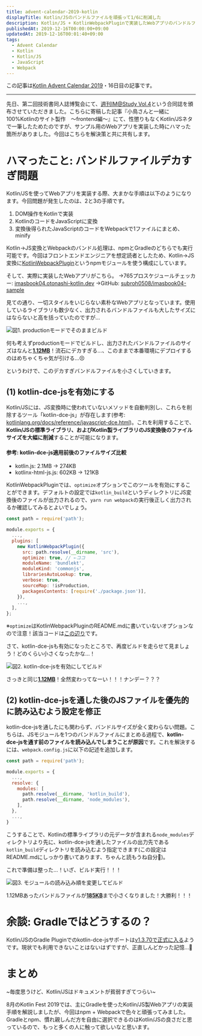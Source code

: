 ```yaml
---
title: advent-calendar-2019-kotlin
displayTitle: Kotlin/JSのバンドルファイルを頑張って1/6に削減した
description: Kotlin/JS + KotlinWebpackPluginで実装したWebアプリのバンドルファイルがやたら大きくて発狂したので頑張りました
publishedAt: 2019-12-16T00:00:00+09:00
updatedAt: 2019-12-16T00:01:40+09:00
tags:
  - Advent Calendar
  - Kotlin
  - Kotlin/JS
  - JavaScript
  - Webpack
---
```


この記事は[Kotlin Advent Calendar 2019](https://qiita.com/advent-calendar/2019/kotlin)・16日目の記事です。

---

 先日、第二回技術書同人誌博覧会にて、[週刊IM@Study Vol.4](https://gishohaku.dev/gishohaku2/circles/ROahj1IRHTW9S96D8aCg)という合同誌を頒布させていただきました。こちらに寄稿した記事『小鳥さんと一緒に100%Kotlinのサイト製作　〜frontend編〜』にて、性懲りもなくKotlin/JSネタで一筆したためたのですが、サンプル用のWebアプリを実装した時にハマった箇所がありました。今回はこちらを解決策と共に共有します。

# ハマったこと: バンドルファイルデカすぎ問題

 Kotlin/JSを使ってWebアプリを実装する際、大まかな手順は以下のようになります。今回問題が発生したのは、2と3の手順です。

1. DOM操作をKotlinで実装
1. KotlinのコードをJavaScriptに変換
1. 変換後得られたJavaScriptのコードをWebpackで1ファイルにまとめ、minify


 Kotlin->JS変換とWebpackのバンドル処理は、npmとGradleのどちらでも実行可能です。今回はフロントエンドエンジニアを想定読者としたため、Kotlin->JS変換に[KotlinWebpackPlugin](https://github.com/JetBrains/create-react-kotlin-app/tree/master/packages/kotlin-webpack-plugin)というnpmモジュールを使う構成にしています。

 そして、実際に実装したWebアプリがこちら。
→765プロスケジュールチェッカー: [imasbook04.otonashi-kotlin.dev](https://imasbook04.otonashi-kotlin.dev)
→GitHub: [subroh0508/imasbook04-sample](https://github.com/subroh0508/imasbook04-sample)

 見ての通り、一切スタイルをいじらない素朴なWebアプリとなっています。使用しているライブラリも数少なく、出力されるバンドルファイルも大したサイズにはならないと高を括っていたのですが…

![図1. productionモードでそのままビルド](https://storage.googleapis.com/thumbs.subroh0508.net/advent-calendar-2019-kotlin-1.webp)

 何も考えずproductionモードでビルドし、出力されたバンドルファイルのサイズはなんと<u>**1.12MB**</u>！流石にデカすぎる…、このままで本番環境にデプロイするのはめちゃくちゃ気が引ける…😣

 というわけで、このデカすぎバンドルファイルを小さくしていきます。

## (1) kotlin-dce-jsを有効にする

 Kotlin/JSには、JS変換時に使われていないメソッドを自動判別し、これらを削除するツール「kotlin-dce-js」が存在します(参考: [kotlinlang.org/docs/reference/javascript-dce.html](https://kotlinlang.org/docs/reference/javascript-dce.html))。これを利用することで、**Kotlin/JSの標準ライブラリ、およびKotlin製ライブラリのJS変換後のファイルサイズを大幅に削減**することが可能になります。

#### 参考: kotlin-dce-js適用前後のファイルサイズ比較

- kotlin.js: 2.1MB -> 274KB
- kotlinx-html-js.js: 602KB -> 121KB


 KotlinWebpackPluginでは、`optimize`オプションでこのツールを有効にすることができます。デフォルトの設定では`kotlin_build`というディレクトリにJS変換後のファイルが出力されるので、`yarn run webpack`の実行後正しく出力されるか確認してみるとよいでしょう。

```js:webpack.config.js
const path = require('path');

module.exports = {
  ...,
  plugins: [
    new KotlinWebpackPlugin({
      src: path.resolve(__dirname, 'src'),
      optimize: true, // ←ココ
      moduleName: 'bundlekt',
      moduleKind: 'commonjs',
      librariesAutoLookup: true,
      verbose: true,
      sourceMap: !isProduction,
      packagesContents: [require('./package.json')],
    }),
    ...,
  ],
};    
```

※`optimize`はKotlinWebpackPluginのREADME.mdに書いていないオプションなので注意！該当コードは[この辺り](https://github.com/JetBrains/create-react-kotlin-app/blob/3220e851978770ce39d743054397ff1fe9952f64/packages/kotlin-webpack-plugin/plugin.js#L151-L153)です。 

 さて、kotlin-dce-jsも有効になったところで、再度ビルドを走らせて見ましょう！どのくらい小さくなったかな…！

![図2. kotlin-dce-jsを有効にしてビルド](https://storage.googleapis.com/thumbs.subroh0508.net/advent-calendar-2019-kotlin-2.webp)

 さっきと同じ<u>**1.12MB**</u>！全然変わってなーい！！！ナンデー？？？

## (2) kotlin-dce-jsを通した後のJSファイルを優先的に読み込むよう設定を修正

 kotlin-dce-jsを通したにも関わらず、バンドルサイズが全く変わらない問題。こちらは、JSモジュールを1つのバンドルファイルにまとめる過程で、**kotlin-dce-jsを通す前のファイルを読み込んでしまうことが原因**です。これを解決するには、`webpack.config.js`に以下の記述を追加します。

```js:webpack.config.js
const path = require('path');

module.exports = {
  ...,
  resolve: {
    modules: [
      path.resolve(__dirname, 'kotlin_build'),
      path.resolve(__dirname, 'node_modules'),
    ],
  },
  ...,  
}
```

 こうすることで、Kotlinの標準ライブラリの元データが含まれる`node_modules`ディレクトリより先に、kotlin-dce-jsを通したファイルの出力先である`kotlin_build`ディレクトリを読み込むよう指定できます(この設定はREADME.mdにしっかり書いてあります、ちゃんと読もうね自分🥺)。

 これで準備は整った…！いざ、ビルド実行！！！

![図3. モジュールの読み込み順を変更してビルド](https://storage.googleapis.com/thumbs.subroh0508.net/advent-calendar-2019-kotlin-3.webp)

1.12MBあったバンドルファイルが<u>**185KB**</u>まで小さくなりました！大勝利！！！

# 余談: Gradleではどうするの？

 Kotlin/JSのGradle Pluginでのkotlin-dce-jsサポートは[v1.3.70で正式に入る](https://youtrack.jetbrains.com/issue/KT-32323)ようです。現状でも利用できないことはないはずですが、正直しんどかった記憶…🤔

# まとめ

 ~毎度思うけど、Kotlin/JSはドキュメントが貧弱すぎてつらい~

 8月のKotlin Fest 2019では、主にGradleを使ったKotlin/JS製Webアプリの実装手順を解説しましたが、今回はnpm + Webpackで色々と頑張ってみました。Gradleとnpm、慣れ親しんだ方を自由に選択できるのはKotlin/JSの良さだと思っているので、もっと多くの人に触って欲しいなと思います。
